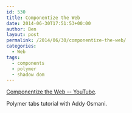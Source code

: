 ```yaml
---
id: 530
title: Componentize the Web
date: 2014-06-30T17:51:53+00:00
author: Ben
layout: post
permalink: /2014/06/30/componentize-the-web/
categories:
  - Web
tags:
  - components
  - polymer
  - shadow dom
---
```

[Componentize the Web -- YouTube](https://www.youtube.com/watch?v=2toYLLcoY14).

Polymer tabs tutorial with Addy Osmani.
